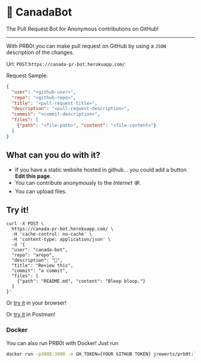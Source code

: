 # 🤖 CanadaBot
The Pull Request Bot for Anonymous contributions on GitHub!

---
With PRB0t you can make pull request on GitHub by using a `JSON` description of the changes.

Url: `POST`:`https://canada-pr-bot.herokuapp.com/`

Request Sample:
```json
{
  "user": "<github-user>",
  "repo": "<github-repo>",
  "title": "<pull-request-title>",
  "description": "<pull-request-description>",
  "commit": "<commit-description>",
  "files": [
  	{"path": "<file-path>", "content": "<file-content>"}
  ]
}
```

## What can you do with it?

- If you have a static website hosted in github... you could add a button **Edit this page**.
- You can contribute anonymously to the *Internet 🕸*.
- You can upload files.

## Try it!
```
curl -X POST \
  https://canada-pr-bot.herokuapp.com/ \
  -H 'cache-control: no-cache' \
  -H 'content-type: application/json' \
  -d '{
  "user": "canada-bot",
  "repo": "arepo",
  "description": "🤖",
  "title": "Review this",
  "commit": "a commit",
  "files": [
  	{"path": "README.md", "content": "Bleep bloop."}
  ]
}'
```

Or [try it](https://codepen.io/j-rewerts/pen/NmbXPx) in your browser!

Or [try it](https://www.getpostman.com/collections/e9b9deac7148e7dd0473) in Postman!

### Docker

You can also run PRB0t with Docker! Just run
``` bash
docker run -p3000:3000 -e GH_TOKEN={YOUR GITHUB TOKEN} jrewerts/prb0t:latest
```
